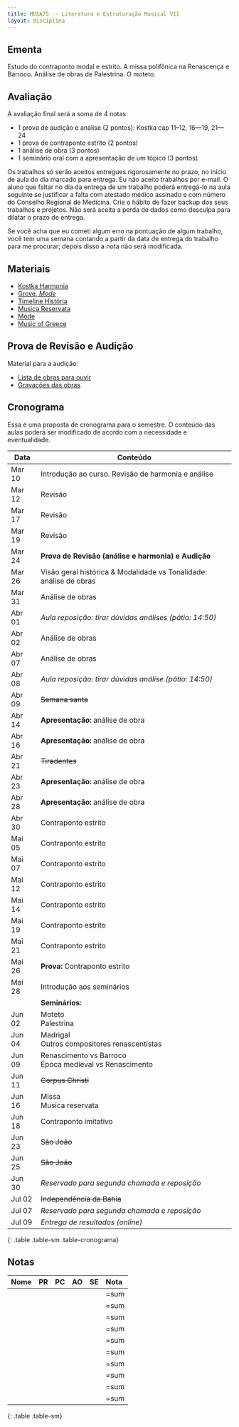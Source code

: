 ```yaml
---
title: MUSA75 -- Literatura e Estruturação Musical VII
layout: disciplina
---
```


## Ementa

Estudo do contraponto modal e estrito. A missa polifônica na
Renascença e Barroco. Análise de obras de Palestrina. O moteto.

## Avaliação

A avaliação final será a soma de 4 notas:

 - 1 prova de audição e análise (2 pontos): Kostka cap 11–12, 16—19,
   21—24
 - 1 prova de contraponto estrito (2 pontos)
 - 1 análise de obra (3 pontos)
 - 1 seminário oral com a apresentação de um tópico (3 pontos)

Os trabalhos só serão aceitos entregues rigorosamente no prazo, no
início de aula do dia marcado para entrega. Eu não aceito trabalhos
por e-mail. O aluno que faltar no dia da entrega de um trabalho poderá
entregá-lo na aula seguinte se justificar a falta com atestado médico
assinado e com número do Conselho Regional de Medicina. Crie o hábito
de fazer backup dos seus trabalhos e projetos. Não será aceita a perda
de dados como desculpa para dilatar o prazo de entrega.

Se você acha que eu cometi algum erro na pontuação de algum trabalho,
você tem uma semana contando a partir da data de entrega do trabalho
para me procurar; depois disso a nota não será modificada.

## Materiais

- [Kostka Harmonia][1]
- [Grove, _Mode_][2]
- [Timeline História][4]
- [Musica Reservata](https://en.wikipedia.org/wiki/Musica_reservata)
- [Mode](https://en.wikipedia.org/wiki/Mode_(music))
- [Music of Greece](https://en.wikipedia.org/wiki/Music_of_Greece)

<!--
## Trabalho de Análise

  * [Trabalho de Análise](/pedro/trabalho-analise/)

-->

## Prova de Revisão e Audição

Material para a audição:

- [Lista de obras para ouvir](/pedro/lista-prova-audicao-lem-7/)
- [Gravações das obras][3]

## Cronograma

Essa é uma proposta de cronograma para o semestre. O conteúdo das
aulas poderá ser modificado de acordo com a necessidade e
eventualidade.

| Data   | Conteúdo                                                           |
| ---    | ---                                                                |
| Mar 10 | Introdução ao curso. Revisão de harmonia e análise                 |
| Mar 12 | Revisão                                                            |
| Mar 17 | Revisão                                                            |
| Mar 19 | Revisão                                                            |
| Mar 24 | **Prova de Revisão (análise e harmonia) e Audição**                |
| Mar 26 | Visão geral histórica & Modalidade vs Tonalidade: análise de obras |
| Mar 31 | Análise de obras                                                   |
| Abr 01 | _Aula reposição: tirar dúvidas análises (pátio: 14:50)_            |
| Abr 02 | Análise de obras                                                   |
| Abr 07 | Análise de obras                                                   |
| Abr 08 | _Aula reposição: tirar dúvidas análise (pátio: 14:50)_             |
| Abr 09 | <del>Semana santa</del>                                            |
| Abr 14 | **Apresentação:** análise de obra                                  |
| Abr 16 | **Apresentação:** análise de obra                                  |
| Abr 21 | <del>Tiradentes</del>                                              |
| Abr 23 | **Apresentação:** análise de obra                                  |
| Abr 28 | **Apresentação:** análise de obra                                  |
| Abr 30 | Contraponto estrito                                                |
| Mai 05 | Contraponto estrito                                                |
| Mai 07 | Contraponto estrito                                                |
| Mai 12 | Contraponto estrito                                                |
| Mai 14 | Contraponto estrito                                                |
| Mai 19 | Contraponto estrito                                                |
| Mai 21 | Contraponto estrito                                                |
| Mai 26 | **Prova:** Contraponto estrito                                     |
| Mai 28 | Introdução aos seminários                                          |
|        | **Seminários:**                                                    |
| Jun 02 | Moteto <br/> Palestrina                                            |
| Jun 04 | Madrigal <br/> Outros compositores renascentistas                  |
| Jun 09 | Renascimento vs Barroco <br/> Época medieval vs Renascimento       |
| Jun 11 | <del>Corpus Christi</del>                                          |
| Jun 16 | Missa <br/> Musica reservata                                       |
| Jun 18 | Contraponto imitativo                                              |
| Jun 23 | <del>São João</del>                                                |
| Jun 25 | <del>São João</del>                                                |
| Jun 30 | _Reservado para segunda chamada e reposição_                       |
| Jul 02 | <del>Independência da Bahia</del>                                  |
| Jul 07 | _Reservado para segunda chamada e reposição_                       |
| Jul 09 | _Entrega de resultados (online)_                                   |
{: .table .table-sm .table-cronograma}


## Notas


| Nome | PR | PC | AO | SE | Nota |
|:-----|:---|:---|:---|:---|:-----|
|      |    |    |    |    | =sum |
|      |    |    |    |    | =sum |
|      |    |    |    |    | =sum |
|      |    |    |    |    | =sum |
|      |    |    |    |    | =sum |
|      |    |    |    |    | =sum |
|      |    |    |    |    | =sum |
|      |    |    |    |    | =sum |
|      |    |    |    |    | =sum |
|      |    |    |    |    | =sum |
{: .table .table-sm}


[1]: https://www.dropbox.com/s/bb23zsxbr3099ex/Kostka%20Tonal%20Harmony%20Traduzido.pdf?dl=1
[2]: https://www.dropbox.com/s/bbm0s7uzz1n9odt/Mode.pdf?dl=1
[3]: https://www.dropbox.com/s/av3ej8t7ihbv3d3/LEM%207%20Musicas%20para%20Prova%20de%20Audicao.zip?dl=1
[4]: https://www.dropbox.com/s/gv7jwrsaxldv7ve/Timeline%20Historia.pages?dl=1
[5]: https://www.dropbox.com/s/9wyfa8hpz5rk13b/Contraponto-Modal-Any-Raquel-Carvalho.pdf?dl=1
[6]: https://www.dropbox.com/s/dsq28pk5p62km3g/Contraponto%201.pdf?dl=1
[7]: https://www.dropbox.com/s/sx25psspxi1n7vl/Contraponto%202.pdf?dl=1
[8]: https://www.dropbox.com/s/e03f5n23jom8e84/Contraponto%203.pdf?dl=1
[9]: https://www.dropbox.com/s/il5d1ttyww31gsx/Contraponto%204.pdf?dl=1
[10]: https://www.dropbox.com/s/wjajrbxney7x8zu/Contraponto%205.pdf?dl=1
